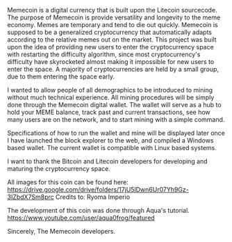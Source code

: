 Memecoin is a digital currency that is built upon the Litecoin sourcecode. The purpose of Memecoin is provide versatility and longevity to the meme economy. Memes are temporary and tend to die out quickly. Memecoin is supposed to be a generalized cryptocurrency that automatically adapts according to the relative memes out on the market. This project was built upon the idea of providing new users to enter the cryptocurrency space with restarting the difficulty algorithm, since most cryptocurrency's difficulty have skyrocketed almost making it impossible for new users to enter the space. A majority of cryptocurrencies are held by a small group, due to them entering the space early.

I wanted to allow people of all demographics to be introduced to mining without much technical experience. All mining procedures will be simply done through the Memecoin digital wallet. The wallet will serve as a hub to hold your MEME balance, track past and current transactions, see how many users are on the network, and to start mining with a simple command.

Specifications of how to run the wallet and mine will be displayed later once I have launched the block explorer to the web, and compiled a Windows based wallet. The current wallet is compatible with Linux based systems.

I want to thank the Bitcoin and Litecoin developers for developing and maturing the cryptocurrency space.

All images for this coin can be found here: https://drive.google.com/drive/folders/17jU5lDwn6Ur07Yh9Gz-3IZbdX7Sm8prc Credits to: Ryoma Imperio

The development of this coin was done through Aqua's tutorial. https://www.youtube.com/user/aqua0frog/featured

Sincerely, The Memecoin developers.

